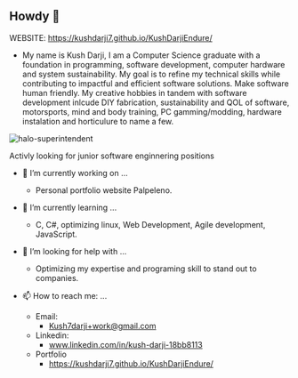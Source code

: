 ## Howdy 👋

<!--
**Palpeleno/Palpeleno** is a ✨ _special_ ✨ repository because its `README.md` (this file) appears on your GitHub profile.
-->
WEBSITE: https://kushdarji7.github.io/KushDarjiEndure/

- My name is Kush Darji, I am a Computer Science graduate with a foundation in programming, software development, computer hardware and system sustainability. My goal is to refine my technical skills while contributing to impactful and efficient software solutions. Make software human friendly.
My creative hobbies in tandem with software development inlcude DIY fabrication, sustainability and QOL of software, motorsports, mind and body training, PC gamming/modding, hardware instalation and horticulure to name a few.

![halo-superintendent](https://github.com/user-attachments/assets/c60419b1-00b5-4049-b1ed-764455c46d73)

Activly looking for junior software enginnering positions  

- 🔭 I’m currently working on ...
    - Personal portfolio website Palpeleno.

- 🌱 I’m currently learning ...
    - C, C#, optimizing linux, Web Development, Agile development, JavaScript.

- 🤔 I’m looking for help with ...
    - Optimizing my expertise and programing skill to stand out to companies.

- 📫 How to reach me: ...
    - Email:
        - Kush7darji+work@gmail.com
    - Linkedin:
        - www.linkedin.com/in/kush-darji-18bb8113
    - Portfolio
        - https://kushdarji7.github.io/KushDarjiEndure/

